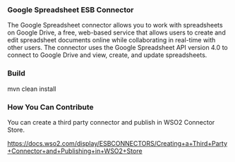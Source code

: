 ### Google Spreadsheet ESB Connector

The Google Spreadsheet connector allows you to work with spreadsheets on Google Drive, a free, web-based service that
allows users to create and edit spreadsheet documents online while collaborating in real-time with other users.
The connector uses the Google Spreadsheet API version 4.0 to connect to Google Drive and view, create, and update spreadsheets.

### Build

mvn clean install

### How You Can Contribute
You can create a third party connector and publish in WSO2 Connector Store.

https://docs.wso2.com/display/ESBCONNECTORS/Creating+a+Third+Party+Connector+and+Publishing+in+WSO2+Store